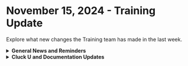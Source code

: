 # November 15, 2024 - Training Update

Explore what new changes the Training team has made in the last week.

<details>

<summary><strong>General News and Reminders</strong></summary>

* **SHOUT OUTS** **TO:**
  * Charles, Kylen, Jonathan, Keenan, Aston, Justin, Colby, Alex, and Stuart for passing the Foundations Certification.
    * Take the [foundations-certification.md](../../../cluck-university/rewst-foundations/foundations-certification.md "mention") Exam, and collect your prestigious **Certified Rewster** badge in Discord.&#x20;
    * You also get access to a super secret Discord channel.
  * Eli, Arbyn, Gareth, Jaco, Andrew, Sam, Cody, and Garrett for passing the Clean Automation Certification.
    * Take the new [clean-automation-certification.md](../../../cluck-university/clean-automation/clean-automation-certification.md "mention") exam!
* **Rewst Foundations Bootcamp: Dec 2 - Dec 3:**
  * For More Details, Visit:[https://docs.rewst.help/cluck-university/rewst-foundations#live-instructor-led-bootcamp](https://docs.rewst.help/cluck-university/rewst-foundations#live-instructor-led-bootcamp)
    * [https://calendly.com/cluck-u/rewst-foundations-bootcamp-pt-1](https://calendly.com/cluck-u/rewst-foundations-bootcamp-pt-1)
      * Lessons 1 - 3
    * [https://calendly.com/cluck-u/rewst-foundations-bootcamp-pt-2](https://calendly.com/cluck-u/rewst-foundations-bootcamp-pt-2)
      * Lessons 4 - 7
* Join us in our [Cluck-U Discord channel](https://discord.com/channels/936789089703845988/1121465945295167588) if you have any questions, comments, or concerns!
* [Sign up for the Office Hours](https://calendly.com/cluck-u/office-hours?) to work through any questions you have during and after training! If there is something you want us to cover, Let us know!

</details>

<details>

<summary><strong>Cluck U and Documentation Updates</strong></summary>

**What's New at Cluck University?**

* New section added for Rewst Foundations Bootcamp: [#live-instructor-led-bootcamp](../../../cluck-university/rewst-foundations/#live-instructor-led-bootcamp "mention")
* Check out the Cluck University Landing Page @ [go.rew.st/cluck-university](https://go.rew.st/cluck-university) for all the latest courses self-serve and live.

**The List of Reminders:**

* We'd love to get your feedback on our Training and Documentation! [Please fill out this form to let us know how we can improve](https://www.surveymonkey.com/r/rewsttrainingfeedback)!
* You can make training and documentation requests at [https://rewst.canny.io/](https://rewst.canny.io/)

**New & Updated Pages:**

* Updated Pages
  * [servicenow-integration-setup.md](../../../documentation/integrations/psa/servicenow-coming-soon/servicenow-integration-setup.md "mention") - Formatting Update
  * Added Section [#live-instructor-led-bootcamp](../../../cluck-university/rewst-foundations/#live-instructor-led-bootcamp "mention") in Rewst Foundation Lesson
  * Added App Builder Alert in [issue-alerts.md](../../issue-alerts.md "mention")
  * Reorganized RMM section under [integrations](../../../documentation/integrations/ "mention")
  * Updated [creating-an-option-generator-workflow](../../../cluck-university/rewst-foundations/creating-an-option-generator-workflow/ "mention")
    * Added "Special Instructions" to [#optional-instructions-for-all-managed-organizations](../../../cluck-university/rewst-foundations/creating-an-option-generator-workflow/how-to-create-configure-and-trigger-an-option-generator-workflow.md#optional-instructions-for-all-managed-organizations "mention")
  * Added note in [ninjaone-integration-setup.md](../../../documentation/integrations/rmm/ninjaone/ninjaone-integration-setup.md "mention")
  * Added note in [datto-rmm-integration-setup.md](../../../documentation/integrations/rmm/datto-rmm/datto-rmm-integration-setup.md "mention")

</details>
